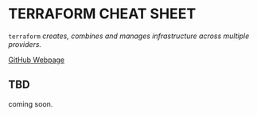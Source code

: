 # TERRAFORM CHEAT SHEET

`terraform` _creates, combines and manages infrastructure across
multiple providers._

[GitHub Webpage](https://jeffdecola.github.io/my-cheat-sheets/)

## TBD

coming soon.
